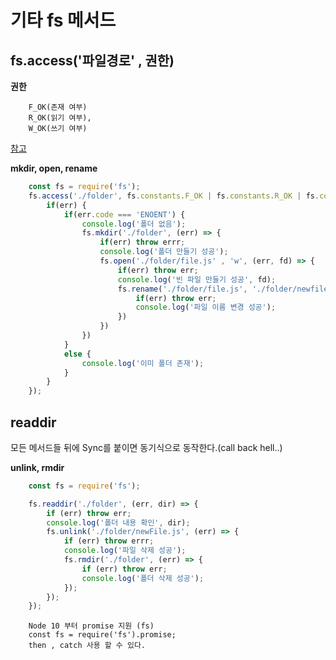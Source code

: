# 기타 fs 메서드

## fs.access('파일경로' , 권한)

__권한__
```
    F_OK(존재 여부)
    R_OK(읽기 여부),
    W_OK(쓰기 여부)
```

[참고](https://nodejs.org/api/fs.html#fs_file_system_flags ) 

__mkdir, open, rename__

```javascript
    const fs = require('fs');
    fs.access('./folder', fs.constants.F_OK | fs.constants.R_OK | fs.constants.W_OK, (err) => {
        if(err) {
            if(err.code === 'ENOENT') {
                console.log('폴더 없음');
                fs.mkdir('./folder', (err) => {
                    if(err) throw errr;
                    console.log('폴더 만들기 성공');
                    fs.open('./folder/file.js' , 'w', (err, fd) => {
                        if(err) throw err;
                        console.log('빈 파일 만들기 성공', fd);
                        fs.rename('./folder/file.js', './folder/newfile.js', (err) => {
                            if(err) throw err;
                            console.log('파일 이름 변경 성공');
                        })
                    })
                })
            }
            else {
                console.log('이미 폴더 존재');
            }
        }
    });
```
## readdir
모든 메서드들 뒤에 Sync를 붙이면 동기식으로 동작한다.(call back hell..)

__unlink, rmdir__
```javascript
    const fs = require('fs');

    fs.readdir('./folder', (err, dir) => {
        if (err) throw err;
        console.log('폴더 내용 확인', dir);
        fs.unlink('./folder/newFile.js', (err) => {
            if (err) throw errr;
            console.log('파일 삭제 성공');
            fs.rmdir('./folder', (err) => {
                if (err) throw err;
                console.log('폴더 삭제 성공');
            });
        });
    });
```

```
    Node 10 부터 promise 지원 (fs) 
    const fs = require('fs').promise;
    then , catch 사용 할 수 있다.
```